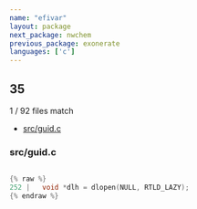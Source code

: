 ```yaml
---
name: "efivar"
layout: package
next_package: nwchem
previous_package: exonerate
languages: ['c']
---
```

## 35
1 / 92 files match

 - [src/guid.c](#srcguidc)

### src/guid.c

```c

{% raw %}
252 | 	void *dlh = dlopen(NULL, RTLD_LAZY);
{% endraw %}

```